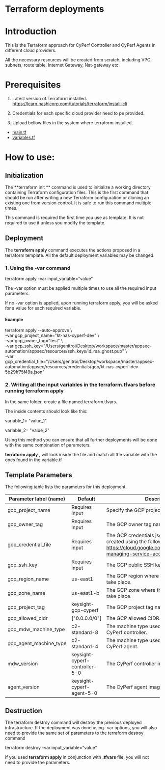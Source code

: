 # Terraform deployments

# Introduction

This is the Terraform approach for CyPerf Controller and CyPerf Agents in different cloud providers.

All the necessary resources will be created from scratch, including VPC, subnets, route table, Internet Gateway, Nat-gateway etc.

# Prerequisites

1. Latest version of Terraform installed. https://learn.hashicorp.com/tutorials/terraform/install-cli

2. Credentials for each specific cloud provider need to pe provided.

3. Upload bellow files in the system where terraform installed. 
- [main.tf](main.tf)
- [variables.tf](variables.tf)

# How to use:

## Initialization

The  **terraform init ** command is used to initialize a working directory containing Terraform configuration files. This is the first command that should be run after writing a new Terraform configuration or cloning an existing one from version control. It is safe to run this command multiple times.

This command is required the first time you use as template. It is not required to use it unless you modify the template.
## Deployment

The  **terraform apply**  command executes the actions proposed in a terraform template. All the default deployment variables may be changed.

### 1. Using the **-var** command

terraform apply -var input\_variable=&quot;value&quot;

The -var option must be applied multiple times to use all the required input parameters.

If no -var option is applied, upon running terraform apply, you will be asked for a value for each required variable.

#### Example

terraform apply --auto-approve \  
-var gcp_project_name="kt-nas-cyperf-dev" \  
-var gcp_owner_tag="test"  \  
-var gcp_ssh_key="/Users/genitroi/Desktop/workspace/master/appsec-automation/appsec/resources/ssh_keys/id_rsa_ghost.pub"  \  
-var gcp_credential_file="/Users/genitroi/Desktop/workspace/master/appsec-automation/appsec/resources/credentials/gcp/kt-nas-cyperf-dev-5b29ff75f49a.json"

### 2. Writing all the input variables in the terraform.tfvars before running terraform apply

In the same folder, create a file named terraform.tfvars.

The inside contents should look like this:

variable_1= "value\_1"

variable_2= "value\_2"

Using this method you can ensure that all further deployments will be done with the same combination of parameters.

**terraform apply** , will look inside the file and match all the variable with the ones found in the variable.tf

## Template Parameters

The following table lists the parameters for this deployment.

| **Parameter label (name)**                  | **Default**            | **Description**  |
| ----------------------- | ----------------- | ----- |
| gcp_project_name            | Requires input   | Specify the GCP project name. |
| gcp_owner_tag  | Requires input | The GCP owner tag name. |
| gcp_credential_file   | Requires input   | The GCP credentials json file must be created using the following specifications https://cloud.google.com/iam/docs/creating-managing-service-account-keys. |
| gcp_ssh_key | Requires input | The GCP public SSH key file path. |
| gcp_region_name      | us-east1       | The GCP region where the deployment will take place. |
| gcp_zone_name | us-east1-b | The GCP zone where the deployment will take place. |
| gcp_project_tag | keysight-gcp-cyperf |The GCP project tag name. |
| gcp_allowed_cidr | ["0.0.0.0/0"] |The GCP allowed CIDR. |
| gcp_mdw_machine_type    | c2-standard-8    | The machine type used for deploying the CyPerf controller.  |
| gcp_agent_machine_type   | c2-standard-4            | The machine type used for deploying the CyPerf agent. |
| mdw_version            | keysight-cyperf-controller-5-0   | The  CyPerf controller image version.    |
| agent_version       | keysight-cyperf-agent-5-0     | The CyPerf agent image version.   |

## Destruction

The terraform destroy command will destroy the previous deployed infrastructure.
If the deployment was done using -var options, you will also need to provide the same set of parameters to the terraform destroy command

terraform destroy -var input\_variable=&quot;value&quot;

If you used **terraform apply** in conjunction with **.tfvars** file, you will not need to provide the parameters.